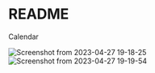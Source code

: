 # README

Calendar

![Screenshot from 2023-04-27 19-18-25](https://user-images.githubusercontent.com/93718313/234890729-148e2dca-04b2-423c-87f9-82e3730ff48c.png)
![Screenshot from 2023-04-27 19-19-54](https://user-images.githubusercontent.com/93718313/234890932-2bceaf38-fc82-438d-88ae-dd84d07bf596.png)
